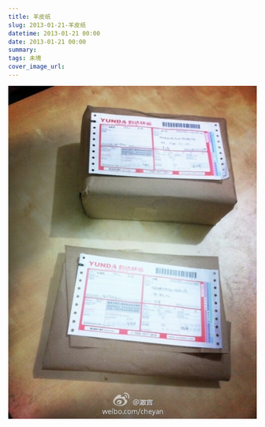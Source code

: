 ```yaml
---
title: 羊皮纸
slug: 2013-01-21-羊皮纸
datetime: 2013-01-21 00:00
date: 2013-01-21 00:00
summary: 
tags: 未境
cover_image_url: 
---
```

![91319-u7hltjnmu5n.png](../assets/2020/09/1726101170.png)